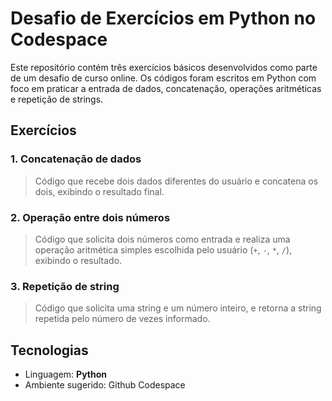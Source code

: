 # Desafio de Exercícios em Python no Codespace

Este repositório contém três exercícios básicos desenvolvidos como parte de um desafio de curso online. Os códigos foram escritos em Python com foco em praticar a entrada de dados, concatenação, operações aritméticas e repetição de strings.

## Exercícios

### 1. Concatenação de dados
> Código que recebe dois dados diferentes do usuário e concatena os dois, exibindo o resultado final.

### 2. Operação entre dois números
> Código que solicita dois números como entrada e realiza uma operação aritmética simples escolhida pelo usuário (`+`, `-`, `*`, `/`), exibindo o resultado.

### 3. Repetição de string
> Código que solicita uma string e um número inteiro, e retorna a string repetida pelo número de vezes informado.

## Tecnologias

- Linguagem: **Python**
- Ambiente sugerido: Github Codespace 

